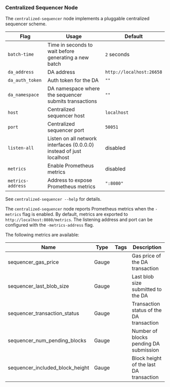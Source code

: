 ### Centralized Sequencer Node

The `centralized-sequencer` node implements a pluggable centralized  sequencer scheme.

| Flag                         | Usage                                                            | Default                      |
|------------------------------|------------------------------------------------------------------|------------------------------|
| `batch-time`                 | Time in seconds to wait before generating a new batch             | `2` seconds                  |
| `da_address`                 | DA address                                                       | `http://localhost:26658`     |
| `da_auth_token`              | Auth token for the DA                                             | `""`                         |
| `da_namespace`               | DA namespace where the sequencer submits transactions             | `""`                         |
| `host`                       | Centralized sequencer host                                        | `localhost`                  |
| `port`                       | Centralized sequencer port                                        | `50051`                      |
| `listen-all`                 | Listen on all network interfaces (0.0.0.0) instead of just localhost | disabled                     |
| `metrics`                    | Enable Prometheus metrics                                         | disabled                     |
| `metrics-address`            | Address to expose Prometheus metrics                              | `":8080"`                    |

See `centralized-sequencer --help` for details.

The `centralized-sequencer` node reports Prometheus metrics when the `-metrics` flag is enabled. By default, metrics are exported to `http://localhost:8080/metrics`. The listening address and port can be configured with the `-metrics-address` flag.

The following metrics are available:

| **Name**                                  | **Type**  | **Tags**  | **Description**                                                        |
|-------------------------------------------|-----------|-----------|------------------------------------------------------------------------|
| sequencer_gas_price                       | Gauge     |           | Gas price of the DA transaction                                         |
| sequencer_last_blob_size                  | Gauge     |           | Last blob size submitted to the DA                                      |
| sequencer_transaction_status              | Gauge     |           | Transaction status of the DA transaction                                |
| sequencer_num_pending_blocks              | Gauge     |           | Number of blocks pending DA submission                                  |
| sequencer_included_block_height           | Gauge     |           | Block height of the last DA transaction                                 |
